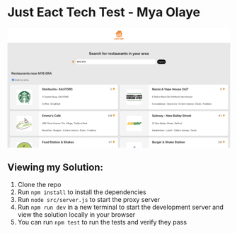 # Just Eact Tech Test - Mya Olaye

![Preview](./src/assets/Just%20Eat%20Tech%20Task%20-%20Preview.png)

## Viewing my Solution:
1. Clone the repo
2. Run `npm install` to install the dependencies
3. Run  `node src/server.js` to start the proxy server 
4. Run `npm run dev` in a new terminal to start the development server and view the solution locally in your browser
5. You can run `npm test` to run the tests and verify they pass

